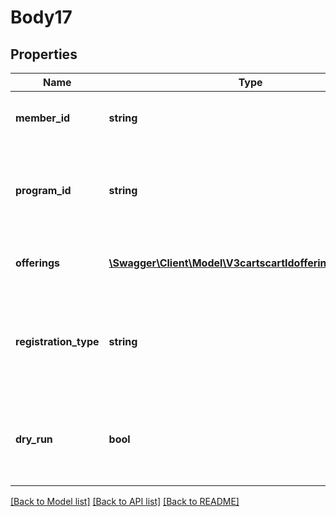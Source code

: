 # Body17

## Properties
Name | Type | Description | Notes
------------ | ------------- | ------------- | -------------
**member_id** | **string** | The member being registered | 
**program_id** | **string** | The Program ID for the offering being added to the cart | 
**offerings** | [**\Swagger\Client\Model\V3cartscartIdofferingsOfferings[]**](V3cartscartIdofferingsOfferings.md) | List of offerings for registration | 
**registration_type** | **string** | Specifies the type of registration (we currently only support &#x60;online&#x60;) | 
**dry_run** | **bool** | When set to true, will only run the validation and not actually add to cart. | [optional] [default to false]

[[Back to Model list]](../README.md#documentation-for-models) [[Back to API list]](../README.md#documentation-for-api-endpoints) [[Back to README]](../README.md)


